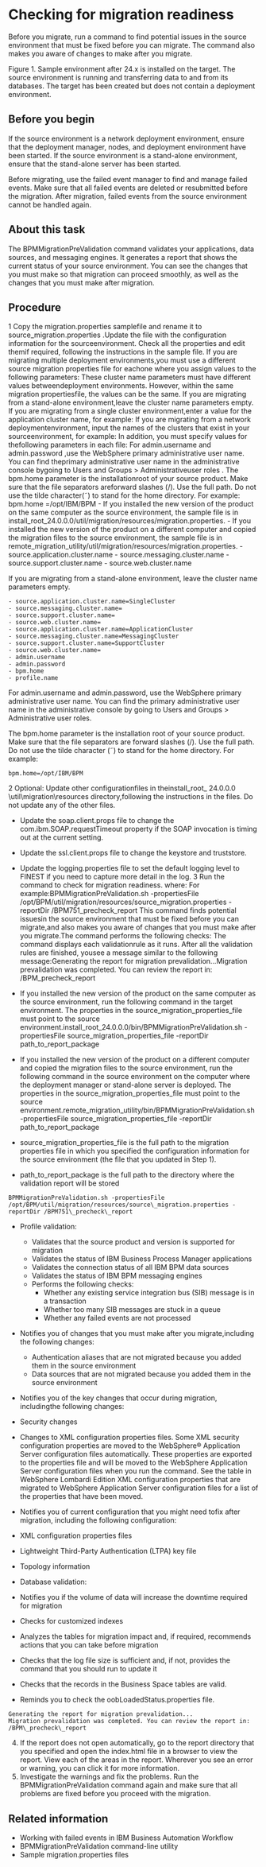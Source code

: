 # Checking for migration readiness

Before you migrate, run a command
to find potential issues in the source environment that must be fixed
before you can migrate. The command also makes you aware of changes
to make after you migrate.

Figure 1. Sample environment after 24.x is installed on the target. The source environment is
running and transferring data to and from its databases. The target has been created but does not
contain a deployment environment.

<!-- image -->

<!-- image -->

## Before you begin

If the source environment is
a network deployment environment, ensure that the deployment manager,
nodes, and deployment environment have been started. If the source
environment is a stand-alone environment, ensure that the stand-alone
server has been started.

Before
migrating, use the failed event manager to find and manage failed
events. Make sure that all failed events are deleted or resubmitted
before the migration. After migration, failed events from the source
environment cannot be handled again.

## About this task

The BPMMigrationPreValidation command
validates your applications, data sources, and messaging engines.
It generates a report that shows the current status of your source
environment. You can see the changes that you must make so that migration
can proceed smoothly, as well as the changes that you must make after
migration.

## Procedure

1 Copy the migration.properties samplefile and rename it to source\_migration.properties .Update the file with the configuration information for the sourceenvironment. Check all the properties and edit themif required, following the instructions in the sample file. If you are migrating multiple deployment environments,you must use a different source migration properties file for eachone where you assign values to the following parameters: These cluster name parameters must have different values betweendeployment environments. However, within the same migration propertiesfile, the values can be the same. If you are migrating from a stand-alone environment,leave the cluster name parameters empty. If you are migrating from a single cluster environment,enter a value for the application cluster name, for example: If you are migrating from a network deploymentenvironment, input the names of the clusters that exist in your sourceenvironment, for example: In addition, you must specify values for thefollowing parameters in each file: For admin.username and admin.password ,use the WebSphere primary administrative user name. You can find theprimary administrative user name in the administrative console bygoing to Users and Groups > Administrativeuser roles . The bpm.home parameter is the installationroot of your source product. Make sure that the file separators areforward slashes (/). Use the full path. Do not use the tilde character(˜) to stand for the home directory. For example: bpm.home =/opt/IBM/BPM
    - If you installed the new version of the product on the same computer
as the source environment, the sample file is in install\_root\_24.0.0.0/util/migration/resources/migration.properties.
    - If you installed the new version of the product on a different
computer and copied the migration files to the source environment,
the sample file is in
remote\_migration\_utility/util/migration/resources/migration.properties.
    - source.application.cluster.name
    - source.messaging.cluster.name
    - source.support.cluster.name
    - source.web.cluster.name

If you are migrating from a stand-alone environment,
leave the cluster name parameters empty.

    - source.application.cluster.name=SingleCluster
    - source.messaging.cluster.name=
    - source.support.cluster.name=
    - source.web.cluster.name=
    - source.application.cluster.name=ApplicationCluster
    - source.messaging.cluster.name=MessagingCluster
    - source.support.cluster.name=SupportCluster
    - source.web.cluster.name=
    - admin.username
    - admin.password
    - bpm.home
    - profile.name

For admin.username and admin.password,
use the WebSphere primary administrative user name. You can find the
primary administrative user name in the administrative console by
going to Users and Groups > Administrative
user roles.

The bpm.home parameter is the installation
root of your source product. Make sure that the file separators are
forward slashes (/). Use the full path. Do not use the tilde character
(˜) to stand for the home directory.  For example:

```
bpm.home=/opt/IBM/BPM
```

2 Optional: Update other configurationfiles in theinstall\_root\_ 24.0.0.0 \util\migration\resources directory,following the instructions in the files. Do not update any of the other files.

- Update the soap.client.props file to change
the
com.ibm.SOAP.requestTimeout property if the SOAP
invocation is timing out at the current setting.
- Update the ssl.client.props file to change
the keystore and truststore.
- Update the logging.properties file to set
the default logging level to FINEST if you need to capture more detail
in the log.
3 Run the command to check for migration readiness. where: For example:BPMMigrationPreValidation.sh -propertiesFile /opt/BPM/util/migration/resources/source\_migration.properties -reportDir /BPM751\_precheck\_report This command finds potential issuesin the source environment that must be fixed before you can migrate,and also makes you aware of changes that you must make after you migrate.The command performs the following checks: The command displays each validationrule as it runs. After all the validation rules are finished, yousee a message similar to the following message:Generating the report for migration prevalidation...Migration prevalidation was completed. You can review the report in: /BPM\_precheck\_report

- If you installed the new version of the product on the same computer
as the source environment, run the following command in the target
environment. The properties in the
source\_migration\_properties\_file must point to
the source environment.install\_root\_24.0.0.0/bin/BPMMigrationPreValidation.sh -propertiesFile source\_migration\_properties\_file -reportDir path\_to\_report\_package

- If you installed the new version of the product on a different
computer and copied the migration files to the source environment,
run the following command in the source environment on the computer
where the deployment manager or stand-alone server is deployed. The
properties in the source\_migration\_properties\_file must
point to the source environment.remote\_migration\_utility/bin/BPMMigrationPreValidation.sh -propertiesFile source\_migration\_properties\_file -reportDir path\_to\_report\_package

- source\_migration\_properties\_file is the full
path to the migration properties file in which you specified the configuration
information for the source environment (the file that you updated
in Step 1).
- path\_to\_report\_package is the full path to
the directory where the validation report will be stored

```
BPMMigrationPreValidation.sh -propertiesFile /opt/BPM/util/migration/resources/source\_migration.properties -reportDir /BPM751\_precheck\_report
```

- Profile validation:
    - Validates that the source product and version is supported
for migration
    - Validates the status of IBM Business Process Manager
 applications
    - Validates the connection status of all IBM BPM data sources
    - Validates the status of IBM BPM messaging
engines
    - Performs the following checks:
        - Whether any existing service integration bus (SIB) message is
in a transaction
        - Whether too many SIB messages are stuck in a queue
        - Whether any failed events are not processed
- Notifies you of changes that you must make after you migrate,including the following changes:
    - Authentication aliases that are not migrated because
you added them in the source environment
    - Data sources that are not migrated because you added
them in the source environment
- Notifies you of the key changes that occur during migration, includingthe following changes:

- Security changes
- Changes to XML configuration properties files. Some
XML security configuration properties are moved to the WebSphere® Application
Server configuration
files automatically. These properties are exported to the properties
file and will be moved to the WebSphere Application
Server configuration
files when you run the command. See the table in WebSphere Lombardi
Edition XML configuration properties that are migrated to WebSphere
Application Server configuration files for a list of the properties
that have been moved.
- Notifies you of current configuration that you might need tofix after migration, including the following configuration:

- XML configuration properties files
- Lightweight Third-Party Authentication (LTPA) key file
- Topology information
- Database validation:

- Notifies you if the volume of data will increase the
downtime required for migration
- Checks for customized indexes
- Analyzes the tables for migration impact and, if required,
recommends actions that you can take before migration
- Checks that the log file size is sufficient and,
if not, provides the command that you should run to update it
- Checks that the records in the Business Space tables
are valid.
- Reminds you to check the oobLoadedStatus.properties
file.

```
Generating the report for migration prevalidation...
Migration prevalidation was completed. You can review the report in: /BPM\_precheck\_report
```

4. If the report does not open automatically,
go to the report directory that you specified and open the index.html file
in a browser to view the report. 
View
each of the areas in the report. Wherever you see an error or warning,
you can click it for more information.
5. Investigate the warnings and fix the problems.
Run the BPMMigrationPreValidation command again
and make sure that all problems are fixed before you proceed with
the migration.

## Related information

- Working with failed events in IBM Business Automation Workflow
- BPMMigrationPreValidation command-line utility
- Sample migration.properties files